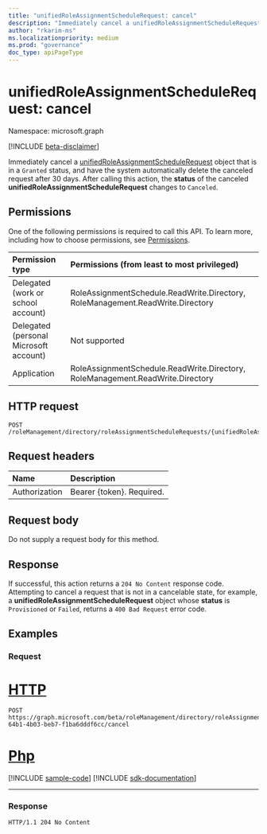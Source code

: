 ```yaml
---
title: "unifiedRoleAssignmentScheduleRequest: cancel"
description: "Immediately cancel a unifiedRoleAssignmentScheduleRequest object whose status is Granted."
author: "rkarim-ms"
ms.localizationpriority: medium
ms.prod: "governance"
doc_type: apiPageType
---
```


# unifiedRoleAssignmentScheduleRequest: cancel
Namespace: microsoft.graph

[!INCLUDE [beta-disclaimer](../../includes/beta-disclaimer.md)]

Immediately cancel a [unifiedRoleAssignmentScheduleRequest](../resources/unifiedroleassignmentschedulerequest.md) object that is in a `Granted` status, and have the system automatically delete the canceled request after 30 days. After calling this action, the **status** of the canceled **unifiedRoleAssignmentScheduleRequest** changes to `Canceled`.

## Permissions
One of the following permissions is required to call this API. To learn more, including how to choose permissions, see [Permissions](/graph/permissions-reference).

|Permission type|Permissions (from least to most privileged)|
|:---|:---|
|Delegated (work or school account)|RoleAssignmentSchedule.ReadWrite.Directory, RoleManagement.ReadWrite.Directory|
|Delegated (personal Microsoft account)|Not supported|
|Application|RoleAssignmentSchedule.ReadWrite.Directory, RoleManagement.ReadWrite.Directory|

## HTTP request

<!-- {
  "blockType": "ignored"
}
-->
``` http
POST /roleManagement/directory/roleAssignmentScheduleRequests/{unifiedRoleAssignmentScheduleRequestsId}/cancel
```

## Request headers
|Name|Description|
|:---|:---|
|Authorization|Bearer {token}. Required.|

## Request body
Do not supply a request body for this method.

## Response

If successful, this action returns a `204 No Content` response code. Attempting to cancel a request that is not in a cancelable state, for example, a **unifiedRoleAssignmentScheduleRequest** object whose **status** is `Provisioned` or `Failed`, returns a `400 Bad Request` error code.

## Examples

### Request

# [HTTP](#tab/http)
<!-- {
  "blockType": "request",
  "name": "unifiedroleassignmentschedulerequest_cancel"
}
-->
``` http
POST https://graph.microsoft.com/beta/roleManagement/directory/roleAssignmentScheduleRequests/15fec3d4-64b1-4b03-beb7-f1ba6dddf6cc/cancel
```

# [Php](#tab/php)
[!INCLUDE [sample-code](../includes/snippets/php/unifiedroleassignmentschedulerequest-cancel-php-snippets.md)]
[!INCLUDE [sdk-documentation](../includes/snippets/snippets-sdk-documentation-link.md)]

---



### Response
<!-- {
  "blockType": "response",
  "truncated": true
}
-->
``` http
HTTP/1.1 204 No Content
```

